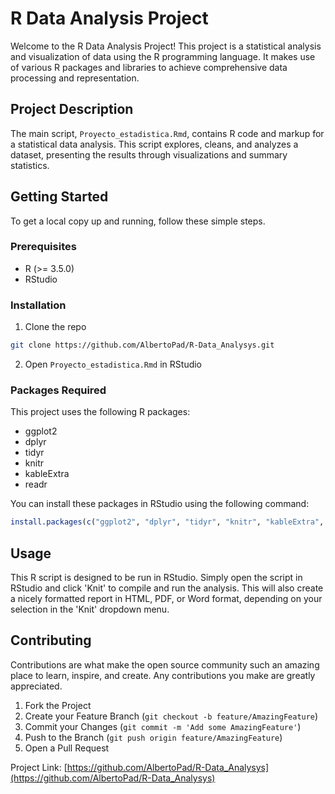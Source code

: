 # R Data Analysis Project

Welcome to the R Data Analysis Project! This project is a statistical analysis and visualization of data using the R programming language. It makes use of various R packages and libraries to achieve comprehensive data processing and representation.

## Project Description

The main script, `Proyecto_estadistica.Rmd`, contains R code and markup for a statistical data analysis. This script explores, cleans, and analyzes a dataset, presenting the results through visualizations and summary statistics. 

## Getting Started

To get a local copy up and running, follow these simple steps.

### Prerequisites

- R (>= 3.5.0)
- RStudio

### Installation

1. Clone the repo
```sh
git clone https://github.com/AlbertoPad/R-Data_Analysys.git
```
2. Open `Proyecto_estadistica.Rmd` in RStudio

### Packages Required

This project uses the following R packages:

* ggplot2
* dplyr
* tidyr
* knitr
* kableExtra
* readr

You can install these packages in RStudio using the following command:

```r
install.packages(c("ggplot2", "dplyr", "tidyr", "knitr", "kableExtra", "readr"))
```

## Usage

This R script is designed to be run in RStudio. Simply open the script in RStudio and click 'Knit' to compile and run the analysis. This will also create a nicely formatted report in HTML, PDF, or Word format, depending on your selection in the 'Knit' dropdown menu. 

## Contributing

Contributions are what make the open source community such an amazing place to learn, inspire, and create. Any contributions you make are greatly appreciated.

1. Fork the Project
2. Create your Feature Branch (`git checkout -b feature/AmazingFeature`)
3. Commit your Changes (`git commit -m 'Add some AmazingFeature'`)
4. Push to the Branch (`git push origin feature/AmazingFeature`)
5. Open a Pull Request

Project Link: [https://github.com/AlbertoPad/R-Data_Analysys](https://github.com/AlbertoPad/R-Data_Analysys)

 
